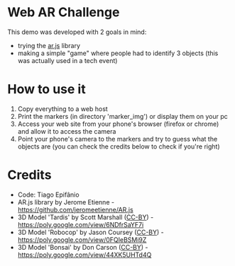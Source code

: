 # Web AR Challenge

This demo was developed with 2 goals in mind:

* trying the [ar.js](https://github.com/jeromeetienne/AR.js) library
* making a simple "game" where people had to identify 3 objects (this was actually used in a tech event)

# How to use it

1. Copy everything to a web host
2. Print the markers (in directory 'marker_img') or display them on your pc 
3. Access your web site from your phone's browser (firefox or chrome) and allow it to access the camera
4. Point your phone's camera to the markers and try to guess what the objects are (you can check the credits below to check if you're right)

# Credits

* Code: Tiago Epifânio
* AR.js library by Jerome Etienne - https://github.com/jeromeetienne/AR.js 
* 3D Model 'Tardis' by Scott Marshall ([CC-BY](https://creativecommons.org/licenses/by/1.0/)) - https://poly.google.com/view/6NDfrSaYF7i
* 3D Model 'Robocop' by Jason Coursey ([CC-BY](https://creativecommons.org/licenses/by/1.0/)) - https://poly.google.com/view/0FQIeBSMi9Z
* 3D Model 'Bonsai' by Don Carson ([CC-BY](https://creativecommons.org/licenses/by/1.0/)) - https://poly.google.com/view/44XK5UHTd4Q
